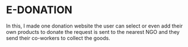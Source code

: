 # E-DONATION
In this, I made one donation website the user can select or even add their own products to donate the request is sent to the nearest NGO and they send their co-workers to collect the goods.

